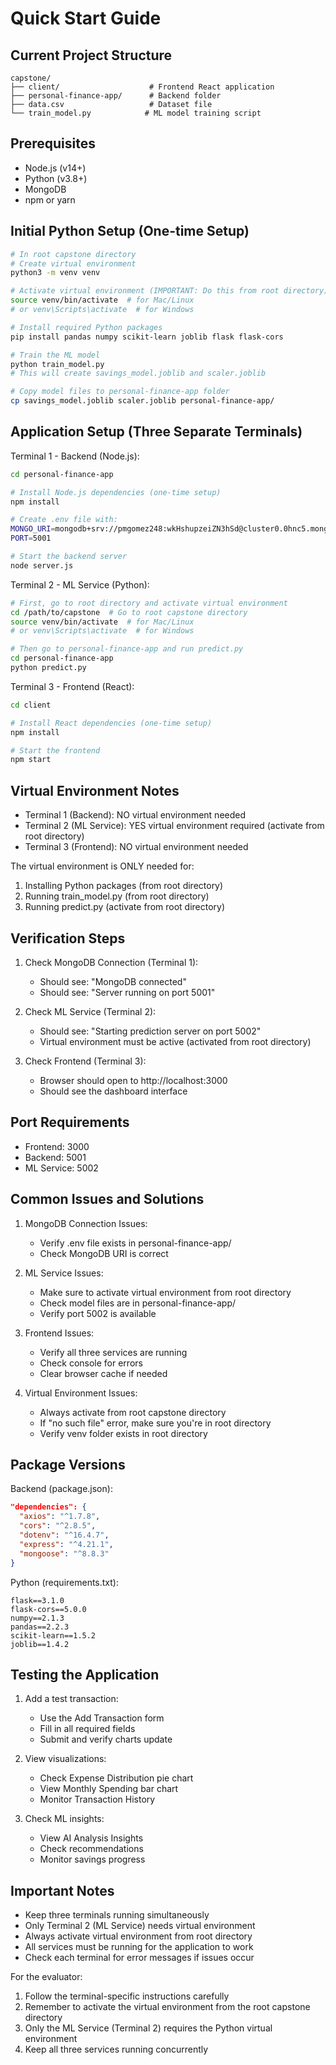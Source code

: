 # Quick Start Guide

## Current Project Structure
```
capstone/
├── client/                    # Frontend React application
├── personal-finance-app/      # Backend folder
├── data.csv                   # Dataset file
└── train_model.py            # ML model training script
```

## Prerequisites
- Node.js (v14+)
- Python (v3.8+)
- MongoDB
- npm or yarn

## Initial Python Setup (One-time Setup)
```bash
# In root capstone directory
# Create virtual environment
python3 -m venv venv

# Activate virtual environment (IMPORTANT: Do this from root directory)
source venv/bin/activate  # for Mac/Linux
# or venv\Scripts\activate  # for Windows

# Install required Python packages
pip install pandas numpy scikit-learn joblib flask flask-cors

# Train the ML model
python train_model.py
# This will create savings_model.joblib and scaler.joblib

# Copy model files to personal-finance-app folder
cp savings_model.joblib scaler.joblib personal-finance-app/
```

## Application Setup (Three Separate Terminals)

Terminal 1 - Backend (Node.js):
```bash
cd personal-finance-app

# Install Node.js dependencies (one-time setup)
npm install

# Create .env file with:
MONGO_URI=mongodb+srv://pmgomez248:wkHshupzeiZN3hSd@cluster0.0hnc5.mongodb.net/personal_finance?retryWrites=true&w=majority&appName=Cluster0
PORT=5001

# Start the backend server
node server.js
```

Terminal 2 - ML Service (Python):
```bash
# First, go to root directory and activate virtual environment
cd /path/to/capstone  # Go to root capstone directory
source venv/bin/activate  # for Mac/Linux
# or venv\Scripts\activate  # for Windows

# Then go to personal-finance-app and run predict.py
cd personal-finance-app
python predict.py
```

Terminal 3 - Frontend (React):
```bash
cd client

# Install React dependencies (one-time setup)
npm install

# Start the frontend
npm start
```

## Virtual Environment Notes
- Terminal 1 (Backend): NO virtual environment needed
- Terminal 2 (ML Service): YES virtual environment required (activate from root directory)
- Terminal 3 (Frontend): NO virtual environment needed

The virtual environment is ONLY needed for:
1. Installing Python packages (from root directory)
2. Running train_model.py (from root directory)
3. Running predict.py (activate from root directory)

## Verification Steps
1. Check MongoDB Connection (Terminal 1):
   - Should see: "MongoDB connected"
   - Should see: "Server running on port 5001"

2. Check ML Service (Terminal 2):
   - Should see: "Starting prediction server on port 5002"
   - Virtual environment must be active (activated from root directory)

3. Check Frontend (Terminal 3):
   - Browser should open to http://localhost:3000
   - Should see the dashboard interface

## Port Requirements
- Frontend: 3000
- Backend: 5001
- ML Service: 5002

## Common Issues and Solutions
1. MongoDB Connection Issues:
   - Verify .env file exists in personal-finance-app/
   - Check MongoDB URI is correct

2. ML Service Issues:
   - Make sure to activate virtual environment from root directory
   - Check model files are in personal-finance-app/
   - Verify port 5002 is available

3. Frontend Issues:
   - Verify all three services are running
   - Check console for errors
   - Clear browser cache if needed

4. Virtual Environment Issues:
   - Always activate from root capstone directory
   - If "no such file" error, make sure you're in root directory
   - Verify venv folder exists in root directory

## Package Versions
Backend (package.json):
```json
"dependencies": {
  "axios": "^1.7.8",
  "cors": "^2.8.5",
  "dotenv": "^16.4.7",
  "express": "^4.21.1",
  "mongoose": "^8.8.3"
}
```

Python (requirements.txt):
```
flask==3.1.0
flask-cors==5.0.0
numpy==2.1.3
pandas==2.2.3
scikit-learn==1.5.2
joblib==1.4.2
```

## Testing the Application
1. Add a test transaction:
   - Use the Add Transaction form
   - Fill in all required fields
   - Submit and verify charts update

2. View visualizations:
   - Check Expense Distribution pie chart
   - View Monthly Spending bar chart
   - Monitor Transaction History

3. Check ML insights:
   - View AI Analysis Insights
   - Check recommendations
   - Monitor savings progress

## Important Notes
- Keep three terminals running simultaneously
- Only Terminal 2 (ML Service) needs virtual environment
- Always activate virtual environment from root directory
- All services must be running for the application to work
- Check each terminal for error messages if issues occur

For the evaluator: 
1. Follow the terminal-specific instructions carefully
2. Remember to activate the virtual environment from the root capstone directory
3. Only the ML Service (Terminal 2) requires the Python virtual environment
4. Keep all three services running concurrently